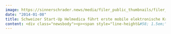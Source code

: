 ```yaml
---
image: https://sinnerschrader.news/media/filer_public_thumbnails/filer_public/21/69/2169642d-1ab2-45d8-9de3-093939b38ce1/varfoldersdjk8pxf42x64d8fxslz8jcc8fc0000gnttmpxw5bof__480x288_q85_crop_subsampling-2_upscale.jpg
date: "2014-01-08"
title: Schweizer Start-Up Helmedica führt erste mobile elektronische Krankengeschichte ein
content: <div class="newsbody"><p><span style="line-height&#58; 1.5em;">Die Nutzung von mobilen Geräten und Mobile Technologien in Krankenhäusern und Arztpraxen gewinnen immer mehr an Bedeutung.</span><span style="line-height&#58; 1.5em;"></span><span style="line-height&#58; 1.5em;">Das innovative Start-up „helmedica“ aus Winterthur entwickelt die erste mobile elektronische Krankengeschichte „rockethealth“ für die Dokumentation, Verwaltung von Patienteninformationen und die praktische ärztliche Tätigkeit. Darüber hinaus wird die Dokumentation auf Basis eines medizinisch validierten Leitpfads für Anamnese ermöglicht. Die Zeitersparnis kann bis zu sieben Stunden pro Woche bei der ärztlichen Dokumentation ermöglichen.</span></p><p>SinnerSchrader Mobile unterstützte bei der technischen Entwicklung.</p><p>Start in der Schweiz und in Deutschland Ende 2013.</p><p><a href="http&#58;//www.helmedica.com" target="_blank">www.helmedica.com</a></p><p><strong>Kontakt SinnerSchrader Mobile</strong><br/>SinnerSchrader AG<br/>Benjamin Nickel<br/>Head of Corporate Communications<br/>+49 40 398855-542<br/>benjamin.nickel@sinnerschrader.com</p><p></p><p><strong></strong></p><p><a class="news-backlink" href="/de/"><svg class="svg-ico svg-ico--arrow-left"><use xlink&#58;href="#arrow-down"></use></svg>Zurück zur Presse Übersicht</a></p></div>
---
```

